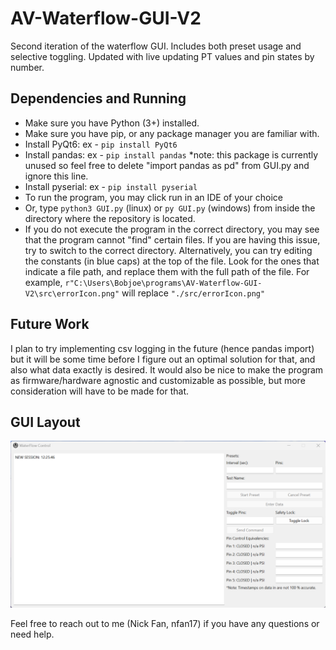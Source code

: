 # AV-Waterflow-GUI-V2
Second iteration of the waterflow GUI. Includes both preset usage and selective toggling. Updated with live updating PT values and pin states by number.

## Dependencies and Running
- Make sure you have Python (3+) installed. 
- Make sure you have pip, or any package manager you are familiar with.
- Install PyQt6: ex - ```pip install PyQt6```
- Install pandas: ex - ```pip install pandas``` *note: this package is currently unused so feel free to delete "import pandas as pd" from GUI.py and ignore this line.
- Install pyserial: ex - ```pip install pyserial```
- To run the program, you may click run in an IDE of your choice
- Or, type ```python3 GUI.py``` (linux) or ```py GUI.py``` (windows) from inside the directory where the repository is located.
- If you do not execute the program in the correct directory, you may see that the program cannot "find" certain files. If you are having this issue, try to switch to the correct directory. Alternatively, you can try editing the constants (in blue caps) at the top of the file. Look for the ones that indicate a file path, and replace them with the full path of the file. For example, ```r"C:\Users\Bobjoe\programs\AV-Waterflow-GUI-V2\src\errorIcon.png"``` will replace ```"./src/errorIcon.png"```

## Future Work
I plan to try implementing csv logging in the future (hence pandas import) but it will be some time before I figure out an optimal solution for that, and also what data exactly is desired. It would also be nice to make the program as firmware/hardware agnostic and customizable as possible, but more consideration will have to be made for that.

## GUI Layout
<img src="./src/guiPic.png" alt="" title="GUIexample">

Feel free to reach out to me (Nick Fan, nfan17) if you have any questions or need help.
